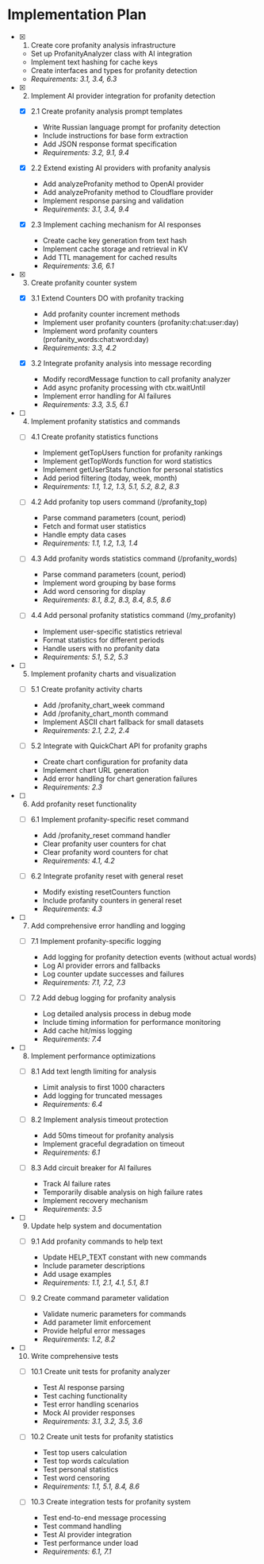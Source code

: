 # Implementation Plan

- [x] 1. Create core profanity analysis infrastructure
  - Set up ProfanityAnalyzer class with AI integration
  - Implement text hashing for cache keys
  - Create interfaces and types for profanity detection
  - _Requirements: 3.1, 3.4, 6.3_

- [x] 2. Implement AI provider integration for profanity detection
  - [x] 2.1 Create profanity analysis prompt templates
    - Write Russian language prompt for profanity detection
    - Include instructions for base form extraction
    - Add JSON response format specification
    - _Requirements: 3.2, 9.1, 9.4_

  - [x] 2.2 Extend existing AI providers with profanity analysis
    - Add analyzeProfanity method to OpenAI provider
    - Add analyzeProfanity method to Cloudflare provider
    - Implement response parsing and validation
    - _Requirements: 3.1, 3.4, 9.4_

  - [x] 2.3 Implement caching mechanism for AI responses
    - Create cache key generation from text hash
    - Implement cache storage and retrieval in KV
    - Add TTL management for cached results
    - _Requirements: 3.6, 6.1_

- [x] 3. Create profanity counter system
  - [x] 3.1 Extend Counters DO with profanity tracking
    - Add profanity counter increment methods
    - Implement user profanity counters (profanity:chat:user:day)
    - Implement word profanity counters (profanity_words:chat:word:day)
    - _Requirements: 3.3, 4.2_

  - [x] 3.2 Integrate profanity analysis into message recording
    - Modify recordMessage function to call profanity analyzer
    - Add async profanity processing with ctx.waitUntil
    - Implement error handling for AI failures
    - _Requirements: 3.3, 3.5, 6.1_

- [ ] 4. Implement profanity statistics and commands
  - [ ] 4.1 Create profanity statistics functions
    - Implement getTopUsers function for profanity rankings
    - Implement getTopWords function for word statistics
    - Implement getUserStats function for personal statistics
    - Add period filtering (today, week, month)
    - _Requirements: 1.1, 1.2, 1.3, 5.1, 5.2, 8.2, 8.3_

  - [ ] 4.2 Add profanity top users command (/profanity_top)
    - Parse command parameters (count, period)
    - Fetch and format user statistics
    - Handle empty data cases
    - _Requirements: 1.1, 1.2, 1.3, 1.4_

  - [ ] 4.3 Add profanity words statistics command (/profanity_words)
    - Parse command parameters (count, period)
    - Implement word grouping by base forms
    - Add word censoring for display
    - _Requirements: 8.1, 8.2, 8.3, 8.4, 8.5, 8.6_

  - [ ] 4.4 Add personal profanity statistics command (/my_profanity)
    - Implement user-specific statistics retrieval
    - Format statistics for different periods
    - Handle users with no profanity data
    - _Requirements: 5.1, 5.2, 5.3_

- [ ] 5. Implement profanity charts and visualization
  - [ ] 5.1 Create profanity activity charts
    - Add /profanity_chart_week command
    - Add /profanity_chart_month command
    - Implement ASCII chart fallback for small datasets
    - _Requirements: 2.1, 2.2, 2.4_

  - [ ] 5.2 Integrate with QuickChart API for profanity graphs
    - Create chart configuration for profanity data
    - Implement chart URL generation
    - Add error handling for chart generation failures
    - _Requirements: 2.3_

- [ ] 6. Add profanity reset functionality
  - [ ] 6.1 Implement profanity-specific reset command
    - Add /profanity_reset command handler
    - Clear profanity user counters for chat
    - Clear profanity word counters for chat
    - _Requirements: 4.1, 4.2_

  - [ ] 6.2 Integrate profanity reset with general reset
    - Modify existing resetCounters function
    - Include profanity counters in general reset
    - _Requirements: 4.3_

- [ ] 7. Add comprehensive error handling and logging
  - [ ] 7.1 Implement profanity-specific logging
    - Add logging for profanity detection events (without actual words)
    - Log AI provider errors and fallbacks
    - Log counter update successes and failures
    - _Requirements: 7.1, 7.2, 7.3_

  - [ ] 7.2 Add debug logging for profanity analysis
    - Log detailed analysis process in debug mode
    - Include timing information for performance monitoring
    - Add cache hit/miss logging
    - _Requirements: 7.4_

- [ ] 8. Implement performance optimizations
  - [ ] 8.1 Add text length limiting for analysis
    - Limit analysis to first 1000 characters
    - Add logging for truncated messages
    - _Requirements: 6.4_

  - [ ] 8.2 Implement analysis timeout protection
    - Add 50ms timeout for profanity analysis
    - Implement graceful degradation on timeout
    - _Requirements: 6.1_

  - [ ] 8.3 Add circuit breaker for AI failures
    - Track AI failure rates
    - Temporarily disable analysis on high failure rates
    - Implement recovery mechanism
    - _Requirements: 3.5_

- [ ] 9. Update help system and documentation
  - [ ] 9.1 Add profanity commands to help text
    - Update HELP_TEXT constant with new commands
    - Include parameter descriptions
    - Add usage examples
    - _Requirements: 1.1, 2.1, 4.1, 5.1, 8.1_

  - [ ] 9.2 Create command parameter validation
    - Validate numeric parameters for commands
    - Add parameter limit enforcement
    - Provide helpful error messages
    - _Requirements: 1.2, 8.2_

- [ ] 10. Write comprehensive tests
  - [ ] 10.1 Create unit tests for profanity analyzer
    - Test AI response parsing
    - Test caching functionality
    - Test error handling scenarios
    - Mock AI provider responses
    - _Requirements: 3.1, 3.2, 3.5, 3.6_

  - [ ] 10.2 Create unit tests for profanity statistics
    - Test top users calculation
    - Test top words calculation
    - Test personal statistics
    - Test word censoring
    - _Requirements: 1.1, 5.1, 8.4, 8.6_

  - [ ] 10.3 Create integration tests for profanity system
    - Test end-to-end message processing
    - Test command handling
    - Test AI provider integration
    - Test performance under load
    - _Requirements: 6.1, 7.1_
